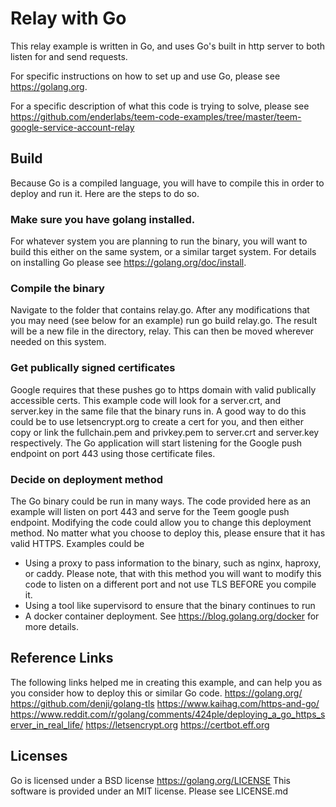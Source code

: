 # Relay with Go
This relay example is written in Go, and uses Go's built in http server to both
listen for and send requests.

For specific instructions on how to set up and use Go, please see
https://golang.org.

For a specific description of what this code is trying to solve, please see https://github.com/enderlabs/teem-code-examples/tree/master/teem-google-service-account-relay

## Build
Because Go is a compiled language, you will have to compile this in order to
deploy and run it. Here are the steps to do so.

### Make sure you have golang installed.
For whatever system you are planning to run the binary, you will want to build
this either on the same system, or a similar target system. For details on
installing Go please see https://golang.org/doc/install.

### Compile the binary
Navigate to the folder that contains relay.go. After any modifications that you
may need (see below for an example) run go build relay.go. The result will be a
new file in the directory, relay. This can then be moved wherever needed on
this system.

### Get publically signed certificates
Google requires that these pushes go to https domain with valid publically
accessible certs. This example code will look for a server.crt, and server.key
in the same file that the binary runs in. A good way to do this could be to use
letsencrypt.org to create a cert for you, and then either copy or link the
fullchain.pem and privkey.pem to server.crt and server.key respectively. The Go
application will start listening for the Google push endpoint on port 443 using
those certificate files.

### Decide on deployment method
The Go binary could be run in many ways. The code provided here as an example
will listen on port 443 and serve for the Teem google push endpoint. Modifying
the code could allow you to change this deployment method. No matter what you
choose to deploy this, please ensure that it has valid HTTPS. Examples could be

 * Using a proxy to pass information to the binary, such as nginx, haproxy, or
caddy. Please note, that with this method you will want to modify this code to
listen on a different port and not use TLS BEFORE you compile it.
 * Using a tool like supervisord to ensure that the binary continues to run
 * A docker container deployment. See https://blog.golang.org/docker for more
   details.

## Reference Links
The following links helped me in creating this example, and can help you as you
consider how to deploy this or similar Go code.
https://golang.org/
https://github.com/denji/golang-tls
https://www.kaihag.com/https-and-go/
https://www.reddit.com/r/golang/comments/424ple/deploying_a_go_https_server_in_real_life/
https://letsencrypt.org
https://certbot.eff.org


## Licenses
Go is licensed under a BSD license https://golang.org/LICENSE
This software is provided under an MIT license. Please see LICENSE.md
